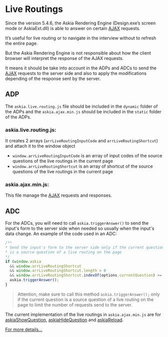 # Live Routings

Since the version 5.4.6, the Askia Rendering Engine (Design.exe’s screen mode or AskiaExt.dll) is able to answer on certain [AJAX](https://github.com/AskiaADX/ADXStudio/wiki/Javascript-Ajax-Events) requests.

It’s useful for live routing or to navigate in the interview without to refresh the entire page.

But the Askia Rendering Engine is not responsible about how the client browser will interpret the response of the AJAX requests.

It means it should be take into account in the ADPs and ADCs to send the [AJAX](https://github.com/AskiaADX/ADXStudio/wiki/Javascript-Ajax-Events) requests to the server side and also to apply the modifications depending of the response sent by the server.

## ADP

The `askia.live.routing.js` file should be included in the `dynamic` folder of the ADPs and the `askia.ajax.min.js` should be included in the `static` folder of the ADPs.

### askia.live.routing.js:  
It creates 2 arrays (`arrLiveRoutingInputCode` and `arrLiveRoutingShortcut`) and attach it to the window object

* `window.arrLiveRoutingInputCode` is an array of input codes of the source questions of the live routings in the current page
* `window.arrLiveRoutingShortcut` is an array of shortcut of the source questions of the live routings in the current page

### askia.ajax.min.js:
This file manage the [AJAX](https://github.com/AskiaADX/ADXStudio/wiki/Javascript-Ajax-Events) requests and responses.

## ADC
For the ADCs, you will need to call `askia.triggerAnswer()` to send the input's form to the server side when needed so usually when the input's data change. An example of the code used in an ADC:

```javascript
/**
* Send the input's form to the server side only if the current question
* is a source question of a live routing on the page
*/
if (window.askia 
  && window.arrLiveRoutingShortcut 
  && window.arrLiveRoutingShortcut.length > 0
  && window.arrLiveRoutingShortcut.indexOf(options.currentQuestion) >= 0) {
  askia.triggerAnswer();
}
```

> Attention, make sure to call this method `askia.triggerAnswer();` only if the current question is a source question of a live routing on the page to limit the number of requests send to the server.

The current implementation of the live routings in `askia.ajax.min.js` are for [askiaShowQuestion](https://github.com/AskiaADX/ADXStudio/wiki/Javascript-Ajax-Events#askiashowquestion), [askiaHideQuestion](https://github.com/AskiaADX/ADXStudio/wiki/Javascript-Ajax-Events#askiahidequestion) and [askiaReload](https://github.com/AskiaADX/ADXStudio/wiki/Javascript-Ajax-Events#askiareload).

[For more details...](https://github.com/AskiaADX/ADXStudio/wiki/Javascript-Ajax-Events)








